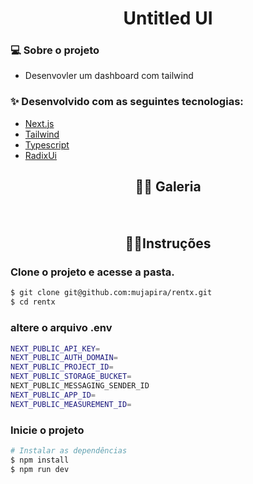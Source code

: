 
<h1 align="center">
Untitled UI
</h1>

<h3> 💻 Sobre o projeto </h3>

- Desenvovler um dashboard com tailwind

<h3> ✨ Desenvolvido com as seguintes tecnologias:</h3>
       
- <a href="https://day.js.org/">Next.js</a>
- <a href="https://tailwindcss.com/">Tailwind</a>
- <a href="https://www.typescriptlang.org/">Typescript</a>
- <a href="https://www.radix-ui.com/">RadixUi</a>

<h2 align="center">🐱‍🏍 Galeria </h2>
<h4 align="center">

<image href="https://github.com/mujapira/tailwind-dashboard/assets/89225210/aa6d5abf-97d6-4ef2-b146-1010b35b3971" />
<div>
  <image href="https://github.com/mujapira/tailwind-dashboard/assets/89225210/c36e8330-36f5-4d71-8696-8a3b5ec753a6" />
  <image href="https://github.com/mujapira/tailwind-dashboard/assets/89225210/b973b589-0f88-430a-8b0f-008677f17398" />
  <image href="https://github.com/mujapira/tailwind-dashboard/assets/89225210/65f6374b-05d0-4fc6-9f18-d92a61ce6cd9" />
</div>



<h2 align="center">🏃‍♂️Instruções</h1>

<h3>Clone o projeto e acesse a pasta.</h3>

```bash
$ git clone git@github.com:mujapira/rentx.git
$ cd rentx
```

<h3> altere o arquivo .env </h3>

```bash
NEXT_PUBLIC_API_KEY=
NEXT_PUBLIC_AUTH_DOMAIN=
NEXT_PUBLIC_PROJECT_ID=
NEXT_PUBLIC_STORAGE_BUCKET=
NEXT_PUBLIC_MESSAGING_SENDER_ID
NEXT_PUBLIC_APP_ID=
NEXT_PUBLIC_MEASUREMENT_ID=
```

<h3> Inicie o projeto </h3>

```bash
# Instalar as dependências
$ npm install
$ npm run dev
```
